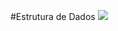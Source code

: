 #Estrutura de Dados [<img src="https://img.shields.io/badge/EDA0001-Estrutura%20de%20Dados-orange.svg">](https://github.com/TADS-UDESC/disciplinas/tree/master/EDA0001)

